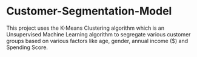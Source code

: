 # Customer-Segmentation-Model
This project uses the K-Means Clustering algorithm which is an Unsupervised Machine Learning algorithm to segregate various customer groups based on various factors like age, gender, annual income ($) and Spending Score.
